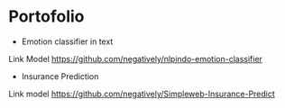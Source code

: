 # Portofolio

- Emotion classifier in text

Link Model  https://github.com/negatively/nlpindo-emotion-classifier

- Insurance Prediction

Link model https://github.com/negatively/Simpleweb-Insurance-Predict

